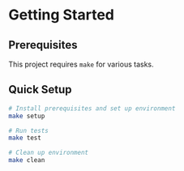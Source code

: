# Getting Started

## Prerequisites

This project requires `make` for various tasks.

## Quick Setup

```bash
# Install prerequisites and set up environment
make setup

# Run tests
make test

# Clean up environment
make clean
```
